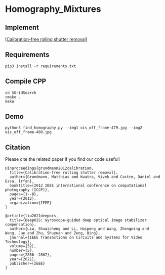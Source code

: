 # Homography_Mixtures
## Implement 

[[Calibration-free rolling shutter removal](https://smartech.gatech.edu/bitstream/handle/1853/48740/2012-Grundmann-CRSR.pdf?sequence=1&isAllowed=y)]

## Requirements

```
pip3 install -r requirements.txt
```
## Compile CPP
```
cd SGridSearch
cmake .
make
```
## Demo
```
python3 find_homography.py --img1 ois_off_frame-479.jpg --img2 ois_off_frame-480.jpg
```
## Citation
Please cite the related paper if you find our code useful!
```
@inproceedings{grundmann2012calibration,
  title={Calibration-free rolling shutter removal},
  author={Grundmann, Matthias and Kwatra, Vivek and Castro, Daniel and Essa, Irfan},
  booktitle={2012 IEEE international conference on computational photography (ICCP)},
  pages={1--8},
  year={2012},
  organization={IEEE}
}

@article{liu2021deepois,
  title={DeepOIS: Gyroscope-guided deep optical image stabilizer compensation},
  author={Liu, Shuaicheng and Li, Haipeng and Wang, Zhengning and Wang, Jue and Zhu, Shuyuan and Zeng, Bing},
  journal={IEEE Transactions on Circuits and Systems for Video Technology},
  volume={32},
  number={5},
  pages={2856--2867},
  year={2021},
  publisher={IEEE}
}
```
